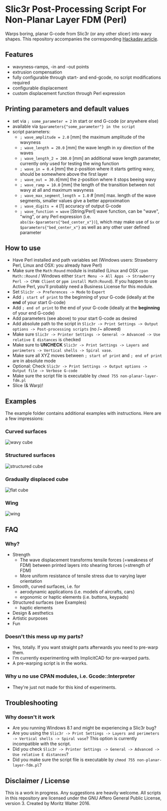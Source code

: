 # Slic3r Post-Processing Script For Non-Planar Layer FDM (Perl)
Warps boring, planar G-code from Slic3r (or any other slicer) into wavy shapes. This repository accompanies the corresponding [Hackaday article](http://wp.me/pk3lN-U1O).

## Features
- wavyness-ramps, -in and -out points
- extrusion compensation
- fully configurable through start- and end-gcode, no script modifications required
- configurable displacement
- custom displacement function through Perl expression

## Printing parameters and default values
- set via `; some_parameter = 2` in start or end G-code (or anywhere else)
- available via `$parameters{"some_parameter"} in the script`
- script parameters:
  - `; wave_amplitude = 2.0` [mm] the maximum amplitude of the wavyness
  - `; wave_length = 20.0` [mm] the wave length in xy direction of the waves
  - `; wave_length_2 = 200.0` [mm] an additional wave length parameter, currently only used for testing the wing function
  - `; wave_in = 0.4` [mm] the z-position where it starts getting wavy, should be somewhere above the first layer
  - `; wave_out = 30.0`[mm] the z-position where it stops beeing wavy
  - `; wave_ramp = 10.0` [mm] the length of the transition between not wavy at all and maximum wavyness
  - `; wave_max_segment_length = 1.0` # [mm] max. length of the wave segments, smaller values give a better approximation
  - `; wave_digits = 4` [1] accuracy of output G-code
  - `; wave_function = wave` [String/Perl] wave function, can be "wave", "wing", or any Perl expression (i.e. `abs($x-$paramters{"bed_center_x"})`), which may make use of `$x` or `$parameters{"bed_center_x"}` as well as any other user defined parameter

## How to use
- Have Perl installed and path variables set (Windows users: Strawberry Perl, Linux and OSX: you already have Perl)
- Make sure the `Math:Round` module is installed (Linux and OSX `cpan Math::Round` / Windows either `Start Menu -> All Apps -> Strawberry Perl -> CPAN Client` or `ppm install Math:Round`). If you happen to use Active Perl, you'll probably need a Business License for this module.
- Set `Slic3r -> Preferences -> Mode` to `Expert`
- Add `; start of print` to the beginning of your G-code (ideally at the **end** of your start G-code)
- Add `; end of print` to the end of your G-code (ideally at the **beginning** of your end G-code)
- Add parameters (see above) to your start G-code as desired
- Add absolute path to the script in `Slic3r -> Print Settings -> Output options -> Post-processing scripts` (no /~ allowed)
- Make sure `Slic3r -> Printer Settings -> General -> Advanced -> Use relative E distances` is checked
- Make sure to **UNCHECK** `Slic3r -> Print Settings -> Layers and perimeters -> Vertical shells -> Spiral vase`.
- Make sure all XYZ moves between `; start of print` and `; end of print` are in absolute mode
- Optional: Check `Slic3r -> Print Settings -> Output options -> Output file -> Verbose G-code`
- Make sure the script file is executable by `chmod 755 non-planar-layer-fdm.pl`
- Slice (& Warp)!

## Examples
The example folder contains additional examples with instructions. Here are a few impressions:

### Curved surfaces
![wavy cube](https://hackadaycom.files.wordpress.com/2016/07/non-planar-layer-fdm__mg_0427.jpg?w=400)
### Structured surfaces
![structured cube](https://hackadaycom.files.wordpress.com/2016/07/non-planar-layer-fdm__mg_0423.jpg?w=400)
### Gradually displaced cube
![flat cube](https://hackadaycom.files.wordpress.com/2016/07/non-planar-layer-fdm__mg_0426.jpg?w=400)
### Wing
![wing](https://hackadaycom.files.wordpress.com/2016/07/non-planar-layer-fdm__mg_0453.jpg?w=400)

## FAQ

### Why?
- Strength
  - The wave displacement transforms tensile forces (=weakness of FDM) between printed layers into shearing forces (=strength of FDM)
  - More uniform resistance of tensile stress due to varying layer orientation
- Smooth, curved surfaces, i.e. for
  - aerodynamic applications (i.e. models of aircrafts, cars)
  - ergonomic or haptic elements (i.e. buttons, keypads)
- Structured surfaces (see Examples)
  - haptic elements
- Design & aesthetics
- Artistic purposes
- Fun

### Doesn't this mess up my parts?
- Yes, totally. If you want straight parts afterwards you need to pre-warp them.
- I'm currently experimenting with ImplicitCAD for pre-warped parts.
- A pre-warping script is in the works.

### Why u no use CPAN modules, i.e. Gcode::Interpreter
- They're just not made for this kind of experiments.

## Troubleshooting

### Why doesn't it work
- Are you running Windows 8.1 and might be experiencing a Slic3r bug?
- Are you using the `Slic3r -> Print Settings -> Layers and perimeters -> Vertical shells -> Spiral vase`? This option is currently incompatible with the script.
- Did you check `Slic3r -> Printer Settings -> General -> Advanced -> Use relative E distances`?
- Did you make sure the script file is executable by `chmod 755 non-planar-layer-fdm.pl`?

## Disclaimer / License
This is a work in progress. Any suggestions are heavily welcome. All scripts in this repository are licensed under the GNU Affero General Public License, version 3. Created by Moritz Walter 2016.
